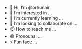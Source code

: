 - 👋 Hi, I’m @orhunair
- 👀 I’m interested in ...
- 🌱 I’m currently learning ...
- 💞️ I’m looking to collaborate on ...
- 📫 How to reach me ...
- 😄 Pronouns: ...
- ⚡ Fun fact: ...

<!---
orhunair/orhunair is a ✨ special ✨ repository because its `README.md` (this file) appears on your GitHub profile.
You can click the Preview link to take a look at your changes.
--->
